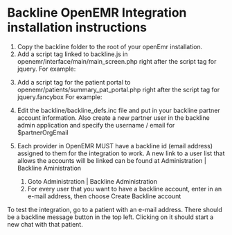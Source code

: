Backline OpenEMR Integration installation instructions
======================================================
1. Copy the backline folder to the root of your openEmr installation.
2. Add a script tag linked to backline.js in openemr/interface/main/main_screen.php right after the script tag for
 jquery.
 For example:
<script type="text/javascript" src="../../backline/backline.js"></script>


3. Add a script tag for the patient portal to openemr/patients/summary_pat_portal.php right after the script tag for jquery.fancybox
For example:
<script type="text/javascript" src="<?php echo $web_root; ?>/backline/backline_patient_portal.js"></script>

4. Edit the backline/backline_defs.inc file and put in your backline partner account information.  Also create a new partner
user in the backline admin application and specify the username / email for $partnerOrgEmail

5. Each provider in OpenEMR MUST have a backline id (email address) assigned to them for the integration to
work.  A new link to a user list that allows the accounts will be linked can be found at Administration | Backline Aministration
    1. Goto Administration | Backline Administration
    2. For every user that you want to have a backline account, enter in an e-mail address, then choose Create Backline account

 To test the integration, go to a patient with an e-mail address.  There should be a backline message button in the top
 left.  Clicking on it should start a new chat with that patient.